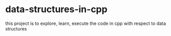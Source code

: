 # data-structures-in-cpp

this project is to explore, learn, execute the code in cpp with respect to data structures

